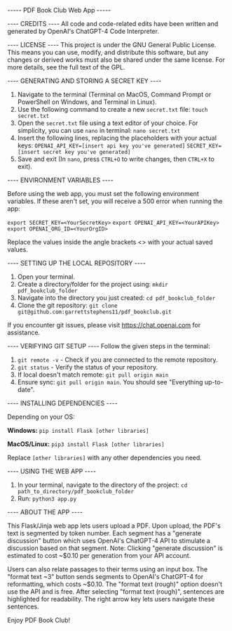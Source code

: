 ----- PDF Book Club Web App -----

---- CREDITS ----
All code and code-related edits have been written and generated by OpenAI's ChatGPT-4 Code Interpreter.

---- LICENSE ----
This project is under the GNU General Public License. This means you can use, modify, and distribute this software, but any changes or derived works must also be shared under the same license. For more details, see the full text of the GPL.

---- GENERATING AND STORING A SECRET KEY ----

1. Navigate to the terminal (Terminal on MacOS, Command Prompt or PowerShell on Windows, and Terminal in Linux).
2. Use the following command to create a new `secret.txt` file:
   `touch secret.txt`
3. Open the `secret.txt` file using a text editor of your choice. For simplicity, you can use `nano` in terminal:
   `nano secret.txt`
4. Insert the following lines, replacing the placeholders with your actual keys:
   `OPENAI_API_KEY=[insert api key you've generated]`
   `SECRET_KEY=[insert secret key you've generated]`
5. Save and exit (In `nano`, press `CTRL+O` to write changes, then `CTRL+X` to exit).

---- ENVIRONMENT VARIABLES ----

Before using the web app, you must set the following environment variables. If these aren't set, you will receive a 500 error when running the app:

`export SECRET_KEY=<YourSecretKey>`
`export OPENAI_API_KEY=<YourAPIKey>`
`export OPENAI_ORG_ID=<YourOrgID>`

Replace the values inside the angle brackets <> with your actual saved values.

---- SETTING UP THE LOCAL REPOSITORY ----

1. Open your terminal.
2. Create a directory/folder for the project using:
   `mkdir pdf_bookclub_folder`
3. Navigate into the directory you just created:
   `cd pdf_bookclub_folder`
4. Clone the git repository: 
   `git clone git@github.com:garrettstephens11/pdf_bookclub.git`

If you encounter git issues, please visit https://chat.openai.com for assistance.

---- VERIFYING GIT SETUP ----
Follow the given steps in the terminal:

1. `git remote -v` - Check if you are connected to the remote repository.
2. `git status` - Verify the status of your repository.
3. If local doesn't match remote: `git pull origin main`
4. Ensure sync: `git pull origin main`. You should see "Everything up-to-date".

---- INSTALLING DEPENDENCIES ----

Depending on your OS:

**Windows:**
`pip install Flask [other libraries]`

**MacOS/Linux:**
`pip3 install Flask [other libraries]`

Replace `[other libraries]` with any other dependencies you need.

---- USING THE WEB APP ----

1. In your terminal, navigate to the directory of the project:
   `cd path_to_directory/pdf_bookclub_folder`
2. Run:
   `python3 app.py`

---- ABOUT THE APP ----

This Flask/Jinja web app lets users upload a PDF. Upon upload, the PDF's text is segmented by token number. Each segment has a "generate discussion" button which uses OpenAI's ChatGPT-4 API to stimulate a discussion based on that segment. Note: Clicking "generate discussion" is estimated to cost ~$0.10 per generation from your API account.

Users can also relate passages to their terms using an input box. The "format text ~3" button sends segments to OpenAI's ChatGPT-4 for reformatting, which costs ~$0.10. The "format text (rough)" option doesn't use the API and is free. After selecting "format text (rough)", sentences are highlighted for readability. The right arrow key lets users navigate these sentences.

Enjoy PDF Book Club!
